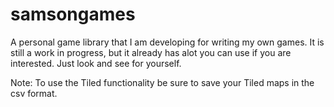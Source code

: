 # samsongames
A personal game library that I am developing for writing my own games. It is still a work in progress, but it already has alot you can use if you are interested. Just look and see for yourself.

Note: To use the Tiled functionality be sure to save your Tiled maps in the csv format.
